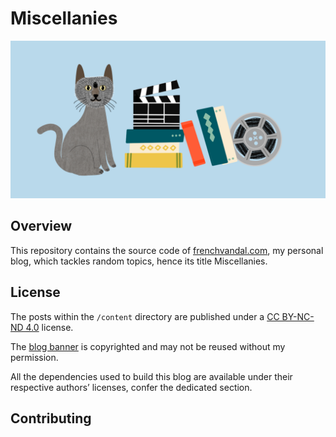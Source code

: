 # Miscellanies

![frenchvandal.com official banner](https://raw.githubusercontent.com/frenchvandal/frenchvandal/master/static/img/banner.webp "Official banner")

## Overview

This repository contains the source code of [frenchvandal.com](https://frenchvandal.com), my personal blog, which tackles random topics, hence its title Miscellanies.

## License

The posts within the `/content` directory are published under a [CC BY-NC-ND 4.0](https://creativecommons.org/licenses/by-nc-nd/4.0/) license.

The [blog banner](/static/banner.png?raw=true) is copyrighted and may not be reused without my permission.

All the dependencies used to build this blog are available under their respective authors’ licenses, confer the dedicated section.

## Contributing
